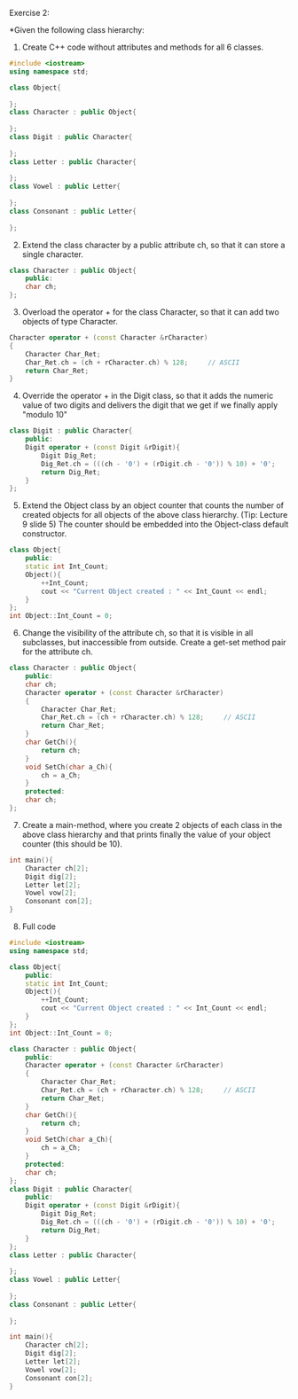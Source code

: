Exercise 2:

*Given the following class hierarchy:
1. Create C++ code without attributes and methods for all 6 classes.

~~~cpp
#include <iostream>
using namespace std;

class Object{
	
};
class Character : public Object{
	
};
class Digit : public Character{
	
};
class Letter : public Character{
	
};
class Vowel : public Letter{
	
};
class Consonant : public Letter{
	
};
~~~

2. Extend the class character by a public attribute ch, so that it can store a single character.
~~~cpp
class Character : public Object{
	public:
	char ch;
};
~~~

3. Overload the operator + for the class Character, so that it can add two objects of type Character.
~~~cpp
Character operator + (const Character &rCharacter)
{
	Character Char_Ret;
	Char_Ret.ch = (ch + rCharacter.ch) % 128;     // ASCII
	return Char_Ret;
}
~~~

4. Override the operator + in the Digit class, so that it adds the numeric value of two digits
and delivers the digit that we get if we finally apply "modulo 10"
~~~cpp
class Digit : public Character{
	public:
	Digit operator + (const Digit &rDigit){
		Digit Dig_Ret;
		Dig_Ret.ch = (((ch - '0') + (rDigit.ch - '0')) % 10) + '0';
		return Dig_Ret;
	}
};
~~~

5. Extend the Object class by an object counter that counts the number of created objects for
all objects of the above class hierarchy. (Tip: Lecture 9 slide 5)
The counter should be embedded into the Object-class default constructor.
~~~cpp
class Object{
	public:
	static int Int_Count;
	Object(){
		++Int_Count;
		cout << "Current Object created : " << Int_Count << endl;
	}
};
int Object::Int_Count = 0;
~~~

6. Change the visibility of the attribute ch, so that it is visible in all subclasses,
but inaccessible from outside. Create a get-set method pair for the attribute ch.
~~~cpp
class Character : public Object{
	public:
	char ch;
	Character operator + (const Character &rCharacter)
	{
		Character Char_Ret;
		Char_Ret.ch = (ch + rCharacter.ch) % 128;     // ASCII
		return Char_Ret;
	}
	char GetCh(){
		return ch;
	}
	void SetCh(char a_Ch){
		ch = a_Ch;
	}
	protected:
	char ch;
};
~~~

7. Create a main-method, where you create 2 objects of each class in the above class hierarchy
and that prints finally the value of your object counter (this should be 10).
~~~cpp
int main(){
	Character ch[2];
	Digit dig[2];
	Letter let[2];
	Vowel vow[2];
	Consonant con[2];
}
~~~

8. Full code
~~~cpp
#include <iostream>
using namespace std;

class Object{
	public:
	static int Int_Count;
	Object(){
		++Int_Count;
		cout << "Current Object created : " << Int_Count << endl;
	}
};
int Object::Int_Count = 0;

class Character : public Object{
	public:
	Character operator + (const Character &rCharacter)
	{
		Character Char_Ret;
		Char_Ret.ch = (ch + rCharacter.ch) % 128;     // ASCII
		return Char_Ret;
	}
	char GetCh(){
		return ch;
	}
	void SetCh(char a_Ch){
		ch = a_Ch;
	}
	protected:
	char ch;
};
class Digit : public Character{
	public:
	Digit operator + (const Digit &rDigit){
		Digit Dig_Ret;
		Dig_Ret.ch = (((ch - '0') + (rDigit.ch - '0')) % 10) + '0';
		return Dig_Ret;
	}
};
class Letter : public Character{
	
};
class Vowel : public Letter{
	
};
class Consonant : public Letter{
	
};

int main(){
	Character ch[2];
	Digit dig[2];
	Letter let[2];
	Vowel vow[2];
	Consonant con[2];
}
~~~
